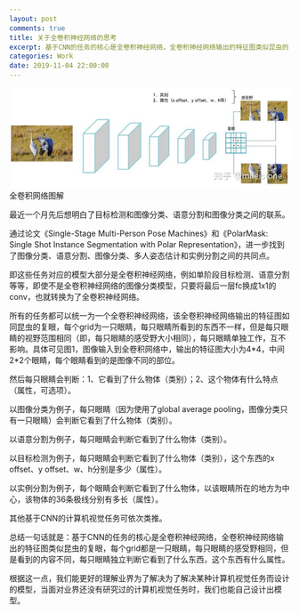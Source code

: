```yaml
---
layout: post
comments: true
title: 关于全卷积神经网络的思考
excerpt: 基于CNN的任务的核心是全卷积神经网络，全卷积神经网络输出的特征图类似昆虫的复眼，每个grid都是一只眼睛，每只眼睛的感受野相同，但是看到的内容不同
categories: Work
date: 2019-11-04 22:00:00
---
```


<div class="imgcap">
<img src="/assets/2019-11-04-thought-on-fully-convolutional-networks.png">
<div class="thecap">全卷积网络图解</div>
</div>

最近一个月先后想明白了目标检测和图像分类、语意分割和图像分类之间的联系。

通过论文《Single-Stage Multi-Person Pose Machines》和《PolarMask: Single Shot Instance Segmentation with Polar Representation》，进一步找到了图像分类、语意分割、图像分类、多人姿态估计和实例分割之间的共同点。

即这些任务对应的模型大部分是全卷积神经网络，例如单阶段目标检测、语意分割等等，即使不是全卷积神经网络的图像分类模型，只要将最后一层fc换成1x1的conv，也就转换为了全卷积神经网络。

所有的任务都可以统一为一个全卷积神经网络，该全卷积神经网络输出的特征图如同昆虫的复眼，每个grid为一只眼睛，每只眼睛所看到的东西不一样，但是每只眼睛的视野范围相同（即，每只眼睛的感受野大小相同），每只眼睛单独工作，互不影响。具体可见图1，图像输入到全卷积网络中，输出的特征图大小为4\*4，中间2\*2个眼睛，每个眼睛看到的是图像不同的部位。

然后每只眼睛会判断：1、它看到了什么物体（类别）；2、这个物体有什么特点（属性，可选项）。

以图像分类为例子，每只眼睛（因为使用了global average pooling，图像分类只有一只眼睛）会判断它看到了什么物体（类别）。

以语意分割为例子，每只眼睛会判断它看到了什么物体（类别）。

以目标检测为例子，每只眼睛会判断它看到了什么物体（类别），这个东西的x offset、y offset、w、h分别是多少（属性）。

以实例分割为例子，每个眼睛会判断它看到了什么物体，以该眼睛所在的地方为中心，该物体的36条极线分别有多长（属性）。

其他基于CNN的计算机视觉任务可依次类推。

总结一句话就是：基于CNN的任务的核心是全卷积神经网络，全卷积神经网络输出的特征图类似昆虫的复眼，每个grid都是一只眼睛，每只眼睛的感受野相同，但是看到的内容不同，每只眼睛独立判断它看到了什么东西，这个东西有什么属性。

根据这一点，我们能更好的理解业界为了解决为了解决某种计算机视觉任务而设计的模型，当面对业界还没有研究过的计算机视觉任务时，我们也能自己设计出模型。
